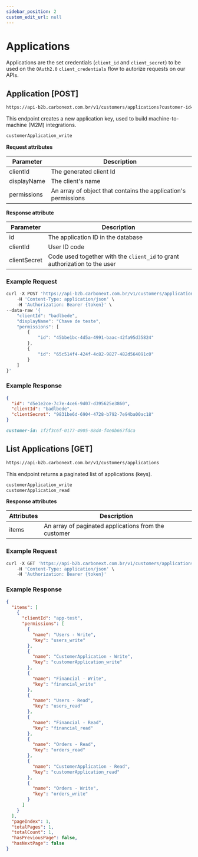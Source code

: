 ```yaml
---
sidebar_position: 2
custom_edit_url: null
---
```


# Applications

Applications are the set credentials (`client_id` and `client_secret`) to be used on the `OAuth2.0` `client_credentials` flow to autorize requests on our APIs.

## Application [POST]

```md title="BASE URL"
https://api-b2b.carbonext.com.br/v1/customers/applications?customer-id=1f2f3c6f-0177-4905-88d4-f4e0b667fdca
```

This endpoint creates a new application key, used to build machine-to-machine (M2M) integrations.

```md title="Required permissions"
customerApplication_write
```

**Request attributes**

| Parameter   | Description                                                    |
| ----------- | -------------------------------------------------------------- |
| clientId    | The generated client Id                                        |
| displayName | The client's name                                              |
| permissions | An array of object that contains the application's permissions |

**Response attribute**

| Parameter    | Description                                                                |
| ------------ | -------------------------------------------------------------------------- |
| id           | The application ID in the database                                         |
| clientId     | User ID code                                                               |
| clientSecret | Code used together with the `client_id` to grant authorization to the user |

### Example Request

```javascript
curl -X POST 'https://api-b2b.carbonext.com.br/v1/customers/applications?customer-id=1f2f3c6f-0177-4905-88d4-f4e0b667fdca' \
    -H 'Content-Type: application/json' \
    -H 'Authorization: Bearer {token}' \
--data-raw '{
    "clientId": "badlbede",
    "displayName": "Chave de teste",
    "permissions": [
        {
            "id": "45bbe1bc-4d5a-4991-baac-42fa95d35824"
        },
        {
            "id": "65c514f4-424f-4c82-9827-482d564091c0"
        }
    ]
}'
```

### Example Response

```json
{
  "id": "d5e1e2ce-7c7e-4ce6-9d07-d395625e3860",
  "clientId": "badlbede",
  "clientSecret": "9831be6d-6904-4728-b792-7e94ba00ac18"
}
```

```md title="Params"
customer-id: 1f2f3c6f-0177-4905-88d4-f4e0b667fdca
```

## List Applications [GET]

```md title="BASE URL"
https://api-b2b.carbonext.com.br/v1/customers/applications
```

This endpoint returns a paginated list of applications (keys).

```md title="Required permissions"
customerApplication_write
customerApplication_read
```

**Response attributes**

| Attributes | Description                                          |
| ---------- | ---------------------------------------------------- |
| items      | An array of paginated applications from the customer |

### Example Request

```javascript
curl -X GET 'https://api-b2b.carbonext.com.br/v1/customers/applications' \
    -H 'Content-Type: application/json' \
    -H 'Authorization: Bearer {token}'
```

### Example Response

```json
{
  "items": [
    {
      "clientId": "app-test",
      "permissions": [
        {
          "name": "Users - Write",
          "key": "users_write"
        },
        {
          "name": "CustomerApplication - Write",
          "key": "customerApplication_write"
        },
        {
          "name": "Financial - Write",
          "key": "financial_write"
        },
        {
          "name": "Users - Read",
          "key": "users_read"
        },
        {
          "name": "Financial - Read",
          "key": "financial_read"
        },
        {
          "name": "Orders - Read",
          "key": "orders_read"
        },
        {
          "name": "CustomerApplication - Read",
          "key": "customerApplication_read"
        },
        {
          "name": "Orders - Write",
          "key": "orders_write"
        }
      ]
    }
  ],
  "pageIndex": 1,
  "totalPages": 1,
  "totalCount": 1,
  "hasPreviousPage": false,
  "hasNextPage": false
}
```
